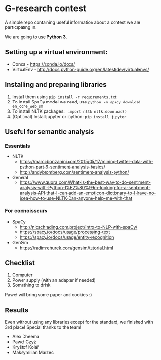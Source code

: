 # G-research contest

A simple repo containing useful information about a contest we are participating in.

We are going to use **Python 3**.

## Setting up a virtual environment:
* Conda - https://conda.io/docs/
* VirtualEnv - http://docs.python-guide.org/en/latest/dev/virtualenvs/

## Installing and preparing libraries
1. Install them using `pip install -r requirements.txt`
2. To install SpaCy model we need, use `python -m spacy download en_core_web_sm`
3. To install NLTK packages:
`
import nltk
nltk.download()`
4. (Optional) Install jupyter or ipython: `pip install jupyter`


## Useful for semantic analysis
### Essentials
* NLTK
  * https://marcobonzanini.com/2015/05/17/mining-twitter-data-with-python-part-6-sentiment-analysis-basics/
  * http://andybromberg.com/sentiment-analysis-python/
* General
  * https://www.quora.com/What-is-the-best-way-to-do-sentiment-analysis-with-Python-I%E2%80%99m-looking-for-a-sentiment-analysis-API-that-I-can-add-an-emoticon-dictionary-to-I-have-no-idea-how-to-use-NLTK-Can-anyone-help-me-with-that

### For connoisseurs
* SpaCy
  * http://nicschrading.com/project/Intro-to-NLP-with-spaCy/
  * https://spacy.io/docs/usage/processing-text
  * https://spacy.io/docs/usage/entity-recognition
* GenSim
  * https://radimrehurek.com/gensim/tutorial.html


## Checklist
1. Computer
2. Power supply (with an adapter if needed)
3. Something to drink

Paweł will bring some paper and cookies :)

## Results
Even without using any libraries except for the standard, we finished with 3rd place! Special thanks to the team!
* Alex Cheema
* Paweł Czyż
* Kryštof Kolář
* Maksymilian Marzec
